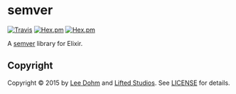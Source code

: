 # semver

[![Travis](https://img.shields.io/travis/lee-dohm/semver.svg?style=flat)](https://travis-ci.org/lee-dohm/semver)
[![Hex.pm](https://img.shields.io/hexpm/v/semver.svg?style=flat)](https://hex.pm/packages/semver)
[![Hex.pm](https://img.shields.io/hexpm/dt/semver.svg?style=flat)](https://hex.pm/packages/semver)

A [semver][semver] library for Elixir.

## Copyright

Copyright &copy; 2015 by [Lee Dohm](http://www.lee-dohm.com) and [Lifted Studios](http://www.liftedstudios.com). See [LICENSE](https://raw.githubusercontent.com/lee-dohm/package-name/master/LICENSE.md) for details.

[semver]: http://semver.org/
